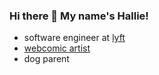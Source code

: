 ### Hi there 👋 My name's Hallie!

- software engineer at [lyft](https://eng.lyft.com/mentoring-myself-ep-1-29280b39215c)
- [webcomic artist](https://www.instagram.com/atworkcomic/)
- dog parent
